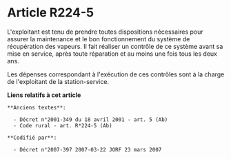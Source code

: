 # Article R224-5

L'exploitant est tenu de prendre toutes dispositions nécessaires pour assurer la maintenance et le bon fonctionnement du
système de récupération des vapeurs. Il fait réaliser un contrôle de ce système avant sa mise en service, après toute
réparation et au moins une fois tous les deux ans.

Les dépenses correspondant à l'exécution de ces contrôles sont à la charge de l'exploitant de la station-service.

**Liens relatifs à cet article**

	**Anciens textes**:

	  - Décret n°2001-349 du 18 avril 2001 - art. 5 (Ab)
	  - Code rural - art. R*224-5 (Ab)

	**Codifié par**:

	  - Décret n°2007-397 2007-03-22 JORF 23 mars 2007
